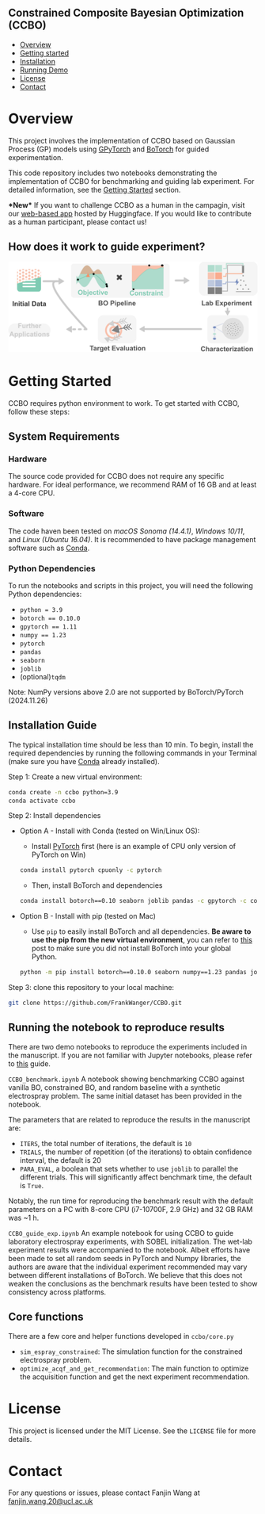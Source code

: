 ## Constrained Composite Bayesian Optimization (CCBO)

- [Overview](#overview)
- [Getting started](#getting-started)
- [Installation](#installation-guide)
- [Running Demo](#running-the-notebook)
- [License](#license)
- [Contact](#contact)

# Overview
This project involves the implementation of CCBO based on Gaussian Process (GP) models using [GPyTorch](http://www.gpytorch.ai/) and [BoTorch](https://botorch.org) for guided experimentation. 

This code repository includes two notebooks demonstrating the implementation of CCBO for benchmarking and guiding lab experiment. For detailed information, see the [Getting Started](#getting-started) section.

**\*New\*** If you want to challenge CCBO as a human in the campagin, visit our [web-based app](https://huggingface.co/spaces/FrankWanger/ccbo) hosted by Huggingface. If you would like to contribute as a human participant, please contact us!

## How does it work to guide experiment?
![CCBO Overview](ccbo.png)


# Getting Started
CCBO requires python environment to work. To get started with CCBO, follow these steps:

## System Requirements
### Hardware
The source code provided for CCBO does not require any specific hardware. For ideal performance, we recommend RAM of 16 GB and at least a 4-core CPU.
### Software 
The code haven been tested on *macOS Sonoma (14.4.1)*, *Windows 10/11*, and *Linux (Ubuntu 16.04)*. It is recommended to have package management software such as [Conda](https://www.anaconda.com/download/success).

### Python Dependencies
To run the notebooks and scripts in this project, you will need the following Python dependencies:
- `python = 3.9`
- `botorch == 0.10.0`
- `gpytorch == 1.11`
- `numpy == 1.23`
- `pytorch`
- `pandas`
- `seaborn`
- `joblib`
- (optional)`tqdm`

Note: NumPy versions above 2.0 are not supported by BoTorch/PyTorch (2024.11.26)

## Installation Guide
The typical installation time should be less than 10 min. To begin, install the required dependencies by running the following commands in your Terminal (make sure you have [Conda](https://www.anaconda.com/download/success) already installed). 

Step 1: Create a new virtual environment:
```bash
conda create -n ccbo python=3.9
conda activate ccbo
```
Step 2: Install dependencies

- Option A - Install with Conda (tested on Win/Linux OS):
    - Install [PyTorch](https://pytorch.org) first (here is an example of CPU only version of PyTorch on Win)
    ```bash
    conda install pytorch cpuonly -c pytorch 
    ```
    - Then, install BoTorch and dependencies
    ```bash
    conda install botorch==0.10 seaborn joblib pandas -c gpytorch -c conda-forge
    ```
    

- Option B - Install with pip (tested on Mac)

    - Use `pip` to easily install BoTorch and all dependencies. **Be aware to use the pip from the new virtual environment**, you can refer to [this](https://stackoverflow.com/questions/41060382/using-pip-to-install-packages-to-anaconda-environment) post to make sure you did not install BoTorch into your global Python.
    ```bash
    python -m pip install botorch==0.10.0 seaborn numpy==1.23 pandas joblib
    ```
Step 3: clone this repository to your local machine:
```bash
git clone https://github.com/FrankWanger/CCBO.git
```
## Running the notebook to reproduce results
There are two demo notebooks to reproduce the experiments included in the manuscript. If you are not familiar with Jupyter notebooks, please refer to [this](https://docs.jupyter.org/en/latest/running.html) guide.

`CCBO_benchmark.ipynb` A notebook showing benchmarking CCBO against vanilla BO, constrained BO, and random baseline with a synthetic electrospray problem. The same initial dataset has been provided in the notebook.

The parameters that are related to reproduce the results in the manuscript are:
- `ITERS`, the total number of iterations, the default is `10` 
- `TRIALS`, the number of repetition (of the iterations) to obtain confidence interval, the default is 20
- `PARA_EVAL`, a boolean that sets whether to use `joblib` to parallel the different trials. This will significantly affect benchmark time, the default is `True`.

Notably, the run time for reproducing the benchmark result with the default parameters on a PC with 8-core CPU (i7-10700F, 2.9 GHz) and 32 GB RAM was ~1 h. 


`CCBO_guide_exp.ipynb` An example notebook for using CCBO to guide laboratory electrospray experiments, with SOBEL initialization. The wet-lab experiment results were accompanied to the notebook. Albeit efforts have been made to set all random seeds in PyTorch and Numpy libraries, the authors are aware that the individual experiment recommended may vary between different installations of BoTorch. We believe that this does not weaken the conclusions as the benchmark results have been tested to show consistency across platforms.

## Core functions
There are a few core and helper functions developed in `ccbo/core.py`
- `sim_espray_constrained`: The simulation function for the constrained electrospray problem.
- `optimize_acqf_and_get_recommendation`: The main function to optimize the acquisition function and get the next experiment recommendation.


# License
This project is licensed under the MIT License. See the `LICENSE` file for more details.

# Contact
For any questions or issues, please contact Fanjin Wang at fanjin.wang.20@ucl.ac.uk
